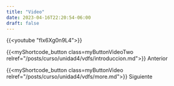 ```yaml
---
title: "Video"
date: 2023-04-16T22:20:54-06:00
draft: false
---
```


{{<youtube "fIx6Xg0n9L4">}}

{{<myShortcode_button class=myButtonVideoTwo relref="/posts/curso/unidad4/vdfs/introduccion.md">}} Anterior

{{<myShortcode_button class=myButtonVideo relref="/posts/curso/unidad4/vdfs/more.md">}} Siguiente